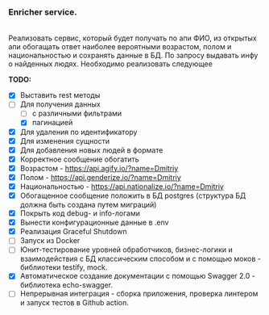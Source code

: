 ### Enricher service.
<br />
Реализовать сервис, который будет получать по апи ФИО, из открытых апи обогащать
ответ наиболее вероятными возрастом, полом и национальностью и сохранять данные в
БД. По запросу выдавать инфу о найденных людях. Необходимо реализовать следующее

**TODO:**
<!-- TODO-IST:START -->
* [x] Выставить rest методы
* [ ] Для получения данных
  * [ ] с различными фильтрами
  * [x] пагинацией
* [x] Для удаления по идентификатору
* [x] Для изменения сущности
* [x] Для добавления новых людей в формате
* [x] Корректное сообщение обогатить
* [x] Возрастом - https://api.agify.io/?name=Dmitriy
* [x] Полом - https://api.genderize.io/?name=Dmitriy
* [x] Национальностью - https://api.nationalize.io/?name=Dmitriy
* [x] Обогащенное сообщение положить в БД postgres (структура БД должна быть создана
   путем миграций)
* [x] Покрыть код debug- и info-логами
* [x] Вынести конфигурационные данные в .env
* [x] Реализация Graceful Shutdown
* [ ] Запуск из Docker
* [ ] Юнит-тестирование уровней обработчиков, бизнес-логики и взаимодействия с БД классическим способом и с помощью моков - библиотеки testify, mock.
* [x] Автоматическое создание документации с помощью Swagger 2.0 - библиотека echo-swagger.
* [ ] Непрерывная интеграция - сборка приложения, проверка линтером и запуск тестов в Github action.
<!-- TODO-IST:END -->
